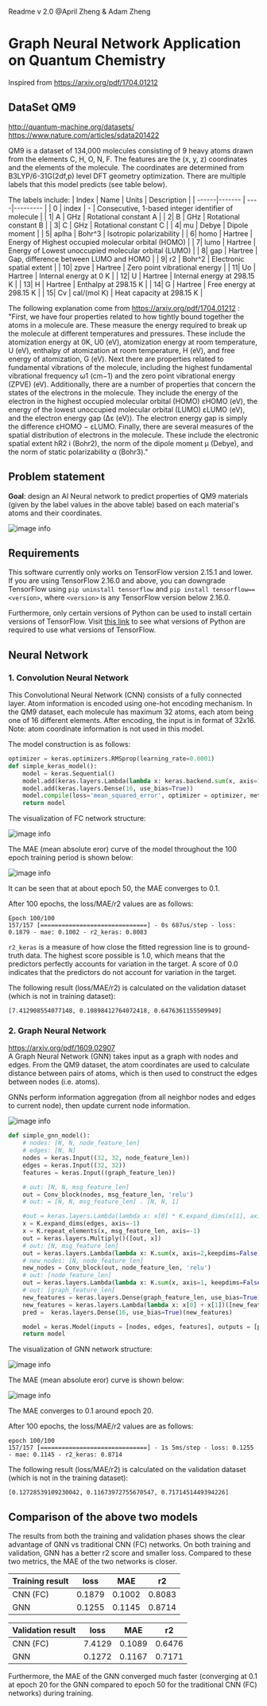Readme v 2.0 @April Zheng & Adam Zheng 

# Graph Neural Network Application on Quantum Chemistry
Inspired from https://arxiv.org/pdf/1704.01212

## DataSet QM9
http://quantum-machine.org/datasets/ <br>
https://www.nature.com/articles/sdata201422

QM9 is a dataset of 134,000 molecules consisting of 9 heavy atoms drawn from the elements C, H, O, N, F. The features are the (x, y, z) coordinates and the elements of the molecule. The coordinates are determined from B3LYP/6-31G(2df,p) level DFT geometry optimization. There are multiple labels that this model predicts (see table below).

The labels include:
| Index | Name | Units | Description | 
| ------|------- | ----|--------- |
| 0 | index | - | Consecutive, 1-based integer identifier of molecule |
| 1| A | GHz | Rotational constant A |
| 2| B | GHz | Rotational constant B |
| 3| C | GHz | Rotational constant C |
| 4| mu | Debye | Dipole moment |
| 5| aplha | Bohr^3 | Isotropic polarizability |
| 6| homo | Hartree | Energy of Highest occupied molecular orbital (HOMO) |
| 7| lumo | Hartree | Energy of Lowest unoccupied molecular orbital (LUMO) |
| 8| gap | Hartree | Gap, difference between LUMO and HOMO |
| 9| r2 | Bohr^2 | Electronic spatial extent |
| 10| zpve | Hartree | Zero point vibrational energy |
| 11| Uo | Hartree | Internal energy at 0 K |
| 12| U | Hartree | Internal energy at 298.15 K |
| 13| H | Hartree | Enthalpy at 298.15 K |
| 14| G | Hartree | Free energy at 298.15 K |
| 15| Cv | cal/(mol K) | Heat capacity at 298.15 K |

The following explanation come from https://arxiv.org/pdf/1704.01212 : <br>
"First, we have four properties related to how tightly bound together the atoms in a molecule
are. These measure the energy required to break up the molecule at different temperatures and pressures. These include the atomization energy at 0K, U0 (eV), atomization energy at room temperature, U (eV), enthalpy of atomization at room temperature, H (eV), and free energy of atomization, G (eV).
Next there are properties related to fundamental vibrations of the molecule, including the highest fundamental vibrational frequency ω1 (cm−1) and the zero point vibrational energy (ZPVE) (eV). Additionally, there are a number of properties that concern the states of the electrons in the molecule. They include the energy of the electron in the highest occupied molecular orbital (HOMO) εHOMO (eV), the energy of the lowest unoccupied molecular orbital (LUMO) εLUMO (eV), and the electron energy gap (∆ε (eV)). The electron energy gap is simply the difference εHOMO − εLUMO.
Finally, there are several measures of the spatial distribution of electrons in the molecule. These include the electronic spatial extent hR2 i (Bohr2), the norm of the dipole
moment µ (Debye), and the norm of static polarizability α (Bohr3)."

## Problem statement
**Goal**: design an AI Neural network to predict properties of QM9 materials (given by the label values in the above table) based on each material's atoms and their coordinates.

![image info](./docs/Pred.png)

## Requirements
This software currently only works on TensorFlow version 2.15.1 and lower. If you are using TensorFlow 2.16.0 and above, you can downgrade TensorFlow using `pip uninstall tensorflow` and `pip install tensorflow==<version>`, where `<version>` is any TensorFlow version below 2.16.0.

Furthermore, only certain versions of Python can be used to install certain versions of TensorFlow. Visit [this link](https://www.tensorflow.org/install/source#tested_build_configurations) to see what versions of Python are required to use what versions of TensorFlow.

## Neural Network 
### 1. Convolution Neural Network 
This Convolutional Neural Network (CNN) consists of a fully connected layer. Atom information is encoded using one-hot encoding mechanism. In the QM9 dataset, each molecule has maximum 32 atoms, each atom being one of 16 different elements. After encoding, the input is in format of 32x16. <br>
Note: atom coordinate information is not used in this model.


The model construction is as follows:
```python
optimizer = keras.optimizers.RMSprop(learning_rate=0.0001)
def simple_keras_model():
    model = keras.Sequential()
    model.add(keras.layers.Lambda(lambda x: keras.backend.sum(x, axis=1,keepdims=False)))
    model.add(keras.layers.Dense(16, use_bias=True))
    model.compile(loss='mean_squared_error', optimizer = optimizer, metrics=['mae', r2_keras])
    return model
```

The visualization of FC network structure:

![image info](./docs/fc_net.png)

The MAE (mean absolute eror) curve of the model throughout the 100 epoch training period is shown below: 

![image info](./docs/fc_qm9_mae.png)

It can be seen that at about epoch 50, the MAE converges to 0.1.

After 100 epochs, the loss/MAE/r2 values are as follows:

```
Epoch 100/100
157/157 [==============================] - 0s 687us/step - loss: 0.1879 - mae: 0.1002 - r2_keras: 0.8083
```
`r2_keras` is a measure of how close the fitted regression line is to ground-truth data. The highest score possible is 1.0, which means that the predictors perfectly accounts for variation in the target. A score of 0.0 indicates that the predictors do not account for variation in the target.

The following result (loss/MAE/r2) is calculated on the validation dataset (which is not in training dataset):

```
[7.412908554077148, 0.10898412764072418, 0.6476361155509949]
```

### 2. Graph Neural Network 
https://arxiv.org/pdf/1609.02907 <br>
A Graph Neural Network (GNN) takes input as a graph with nodes and edges. From the QM9 dataset, the atom coordinates are used to calculate distance between pairs of atoms, which is then used to construct the edges between nodes (i.e. atoms).

GNNs perform information aggregation (from all neighbor nodes and edges to current node), then update current node information. 

![image info](./docs/gnn.png)

```python
def simple_gnn_model():
    # nodes: [N, N, node_feature_len]
    # edges: [N, N]
    nodes = keras.Input((32, 32, node_feature_len))
    edges = keras.Input((32, 32))
    features = keras.Input((graph_feature_len))

    # out: [N, N, msg_feature_len]
    out = Conv_block(nodes, msg_feature_len, 'relu')
    # out: = [N, N, msg_feature_len] . [N, N, 1]

    #out = keras.layers.Lambda(lambda x: x[0] * K.expand_dims(x[1], axis=-1))([out, edges])
    x = K.expand_dims(edges, axis=-1)
    x = K.repeat_elements(x, msg_feature_len, axis=-1)
    out = keras.layers.Multiply()([out, x])
    # out: [N, msg_feature_len]
    out = keras.layers.Lambda(lambda x: K.sum(x, axis=2,keepdims=False))(out)
    # new_nodes: [N, node_feature_len]
    new_nodes = Conv_block(out, node_feature_len, 'relu')
    # out: [node_feature_len]
    out = keras.layers.Lambda(lambda x: K.sum(x, axis=1, keepdims=False))(new_nodes)
    # out: [graph_feature_len]
    new_features = keras.layers.Dense(graph_feature_len, use_bias=True)(out)
    new_features = keras.layers.Lambda(lambda x: x[0] + x[1])([new_features, features])
    pred =  keras.layers.Dense(16, use_bias=True)(new_features)

    model = keras.Model(inputs = [nodes, edges, features], outputs = [pred])
    return model
```

The visualization of GNN network structure:

![image info](./docs/gnn_net.png)

The MAE (mean absolute eror) curve is shown below: 

![image info](./docs/gnn_qm9_mae.png)

The MAE converges to 0.1 around epoch 20.

After 100 epochs, the loss/MAE/r2 values are as follows:
```
epoch 100/100
157/157 [==============================] - 1s 5ms/step - loss: 0.1255 - mae: 0.1145 - r2_keras: 0.8714
```
The following result (loss/MAE/r2) is calculated on the validation dataset (which is not in the training dataset):
```
[0.12728539109230042, 0.11673972755670547, 0.7171451449394226]
```

## Comparison of the above two models 

The results from both the training and validation phases shows the clear advantage of GNN vs traditional CNN (FC) networks. On both training and validation, GNN has a better r2 score and smaller loss. Compared to these two metrics, the MAE of the two networks is closer.

|Training result|loss|MAE|r2|
|-----------|------|-----|----|
|CNN (FC) |0.1879|0.1002|0.8083|
|GNN|0.1255|0.1145|0.8714|


|Validation result|loss|MAE|r2|
|-----------|------|-----|----|
|CNN (FC) |7.4129|0.1089|0.6476|
|GNN|0.1272|0.1167|0.7171|

Furthermore, the MAE of the GNN converged much faster (converging at 0.1 at epoch 20 for the GNN compared to epoch 50 for the traditional CNN (FC) networks) during training.
